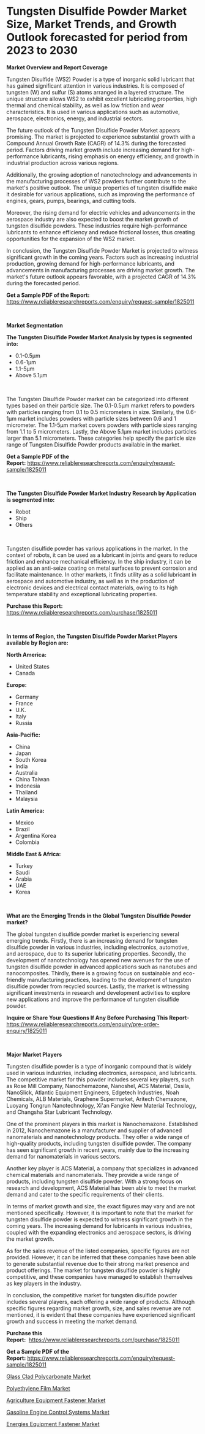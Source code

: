 <p><h1>Tungsten Disulfide Powder Market Size, Market Trends, and Growth Outlook forecasted for period from 2023 to 2030</h1></p><p><strong>Market Overview and Report Coverage</strong></p>
<p><p>Tungsten Disulfide (WS2) Powder is a type of inorganic solid lubricant that has gained significant attention in various industries. It is composed of tungsten (W) and sulfur (S) atoms arranged in a layered structure. The unique structure allows WS2 to exhibit excellent lubricating properties, high thermal and chemical stability, as well as low friction and wear characteristics. It is used in various applications such as automotive, aerospace, electronics, energy, and industrial sectors.</p><p>The future outlook of the Tungsten Disulfide Powder Market appears promising. The market is projected to experience substantial growth with a Compound Annual Growth Rate (CAGR) of 14.3% during the forecasted period. Factors driving market growth include increasing demand for high-performance lubricants, rising emphasis on energy efficiency, and growth in industrial production across various regions.</p><p>Additionally, the growing adoption of nanotechnology and advancements in the manufacturing processes of WS2 powders further contribute to the market's positive outlook. The unique properties of tungsten disulfide make it desirable for various applications, such as improving the performance of engines, gears, pumps, bearings, and cutting tools.</p><p>Moreover, the rising demand for electric vehicles and advancements in the aerospace industry are also expected to boost the market growth of tungsten disulfide powders. These industries require high-performance lubricants to enhance efficiency and reduce frictional losses, thus creating opportunities for the expansion of the WS2 market.</p><p>In conclusion, the Tungsten Disulfide Powder Market is projected to witness significant growth in the coming years. Factors such as increasing industrial production, growing demand for high-performance lubricants, and advancements in manufacturing processes are driving market growth. The market's future outlook appears favorable, with a projected CAGR of 14.3% during the forecasted period.</p></p>
<p><strong>Get a Sample PDF of the Report:</strong> <a href="https://www.reliableresearchreports.com/enquiry/request-sample/1825011">https://www.reliableresearchreports.com/enquiry/request-sample/1825011</a></p>
<p>&nbsp;</p>
<p><strong>Market Segmentation</strong></p>
<p><strong>The Tungsten Disulfide Powder Market Analysis by types is segmented into:</strong></p>
<p><ul><li>0.1-0.5μm</li><li>0.6-1μm</li><li>1.1-5μm</li><li>Above 5.1μm</li></ul></p>
<p>&nbsp;</p>
<p><p>The Tungsten Disulfide Powder market can be categorized into different types based on their particle size. The 0.1-0.5μm market refers to powders with particles ranging from 0.1 to 0.5 micrometers in size. Similarly, the 0.6-1μm market includes powders with particle sizes between 0.6 and 1 micrometer. The 1.1-5μm market covers powders with particle sizes ranging from 1.1 to 5 micrometers. Lastly, the Above 5.1μm market includes particles larger than 5.1 micrometers. These categories help specify the particle size range of Tungsten Disulfide Powder products available in the market.</p></p>
<p><strong>Get a Sample PDF of the Report:</strong>&nbsp;<a href="https://www.reliableresearchreports.com/enquiry/request-sample/1825011">https://www.reliableresearchreports.com/enquiry/request-sample/1825011</a></p>
<p>&nbsp;</p>
<p><strong>The Tungsten Disulfide Powder Market Industry Research by Application is segmented into:</strong></p>
<p><ul><li>Robot</li><li>Ship</li><li>Others</li></ul></p>
<p>&nbsp;</p>
<p><p>Tungsten disulfide powder has various applications in the market. In the context of robots, it can be used as a lubricant in joints and gears to reduce friction and enhance mechanical efficiency. In the ship industry, it can be applied as an anti-seize coating on metal surfaces to prevent corrosion and facilitate maintenance. In other markets, it finds utility as a solid lubricant in aerospace and automotive industry, as well as in the production of electronic devices and electrical contact materials, owing to its high temperature stability and exceptional lubricating properties.</p></p>
<p><strong>Purchase this Report:</strong>&nbsp; <a href="https://www.reliableresearchreports.com/purchase/1825011">https://www.reliableresearchreports.com/purchase/1825011</a></p>
<p>&nbsp;</p>
<p><strong>In terms of Region, the Tungsten Disulfide Powder Market Players available by Region are:</strong></p>
<p>
    <p> <strong> North America: </strong>
        <ul>
            <li>United States</li>
            <li>Canada</li>
        </ul>
        </p> 
    <p> <strong> Europe: </strong>
        <ul>
            <li>Germany</li>
            <li>France</li>
            <li>U.K.</li>
            <li>Italy</li>
            <li>Russia</li>
        </ul>
        </p> 
    <p> <strong> Asia-Pacific: </strong>
        <ul>
            <li>China</li>
            <li>Japan</li>
            <li>South Korea</li>
            <li>India</li>
            <li>Australia</li>
            <li>China Taiwan</li>
            <li>Indonesia</li>
            <li>Thailand</li>
            <li>Malaysia</li>
        </ul>
        </p> 
    <p> <strong> Latin America: </strong>
        <ul>
            <li>Mexico</li>
            <li>Brazil</li>
            <li>Argentina Korea</li>
            <li>Colombia</li>
        </ul>
        </p> 
    <p> <strong> Middle East & Africa: </strong>
        <ul>
            <li>Turkey</li>
            <li>Saudi</li>
            <li>Arabia</li>
            <li>UAE</li>
            <li>Korea</li>
        </ul>
    </p>
    </p>
<p>&nbsp;</p>
<p><strong>What are the Emerging Trends in the Global Tungsten Disulfide Powder market?</strong></p>
<p><p>The global tungsten disulfide powder market is experiencing several emerging trends. Firstly, there is an increasing demand for tungsten disulfide powder in various industries, including electronics, automotive, and aerospace, due to its superior lubricating properties. Secondly, the development of nanotechnology has opened new avenues for the use of tungsten disulfide powder in advanced applications such as nanotubes and nanocomposites. Thirdly, there is a growing focus on sustainable and eco-friendly manufacturing practices, leading to the development of tungsten disulfide powder from recycled sources. Lastly, the market is witnessing significant investments in research and development activities to explore new applications and improve the performance of tungsten disulfide powder.</p></p>
<p><strong>Inquire or Share Your Questions If Any Before Purchasing This Report</strong>- <a href="https://www.reliableresearchreports.com/enquiry/pre-order-enquiry/1825011">https://www.reliableresearchreports.com/enquiry/pre-order-enquiry/1825011</a></p>
<p>&nbsp;</p>
<p><strong>Major Market Players</strong></p>
<p><p>Tungsten disulfide powder is a type of inorganic compound that is widely used in various industries, including electronics, aerospace, and lubricants. The competitive market for this powder includes several key players, such as Rose Mill Company, Nanochemazone, Nanoshel, ACS Material, Ossila, NanoSlick, Atlantic Equipment Engineers, Edgetech Industries, Noah Chemicals, ALB Materials, Graphene Supermarket, Aritech Chemazone, Luoyang Tongrun Nanotechnology, Xi'an Fangke New Material Technology, and Changsha Star Lubricant Technology.</p><p>One of the prominent players in this market is Nanochemazone. Established in 2012, Nanochemazone is a manufacturer and supplier of advanced nanomaterials and nanotechnology products. They offer a wide range of high-quality products, including tungsten disulfide powder. The company has seen significant growth in recent years, mainly due to the increasing demand for nanomaterials in various sectors.</p><p>Another key player is ACS Material, a company that specializes in advanced chemical materials and nanomaterials. They provide a wide range of products, including tungsten disulfide powder. With a strong focus on research and development, ACS Material has been able to meet the market demand and cater to the specific requirements of their clients.</p><p>In terms of market growth and size, the exact figures may vary and are not mentioned specifically. However, it is important to note that the market for tungsten disulfide powder is expected to witness significant growth in the coming years. The increasing demand for lubricants in various industries, coupled with the expanding electronics and aerospace sectors, is driving the market growth.</p><p>As for the sales revenue of the listed companies, specific figures are not provided. However, it can be inferred that these companies have been able to generate substantial revenue due to their strong market presence and product offerings. The market for tungsten disulfide powder is highly competitive, and these companies have managed to establish themselves as key players in the industry.</p><p>In conclusion, the competitive market for tungsten disulfide powder includes several players, each offering a wide range of products. Although specific figures regarding market growth, size, and sales revenue are not mentioned, it is evident that these companies have experienced significant growth and success in meeting the market demand.</p></p>
<p><strong>Purchase this Report:</strong>&nbsp;&nbsp;<a href="https://www.reliableresearchreports.com/purchase/1825011">https://www.reliableresearchreports.com/purchase/1825011</a></p>
<p></p>
<p><strong>Get a Sample PDF of the Report:</strong>&nbsp;<a href="https://www.reliableresearchreports.com/enquiry/request-sample/1825011">https://www.reliableresearchreports.com/enquiry/request-sample/1825011</a></p>
<p><p><a href="https://github.com/santosh758595/Market-Research-Report-List-1/blob/main/glass-clad-polycarbonate-market.md">Glass Clad Polycarbonate Market</a></p><p><a href="https://github.com/Chiragrp25/Market-Research-Report-List-1/blob/main/polyethylene-film-market.md">Polyethylene Film Market</a></p><p><a href="https://medium.com/@jackybrekke/agriculture-equipment-fastener-market-analysis-its-cagr-market-segmentation-and-global-industry-988d36547d0f">Agriculture Equipment Fastener Market</a></p><p><a href="https://medium.com/@taraktanay7654/gasoline-engine-control-systems-market-size-reveals-the-best-marketing-channels-in-global-industry-539307386299">Gasoline Engine Control Systems Market</a></p><p><a href="https://medium.com/@taniawisozk2023/energies-equipment-fastener-market-trends-forecast-and-competitive-analysis-to-2030-68d31abf498b">Energies Equipment Fastener Market</a></p></p>